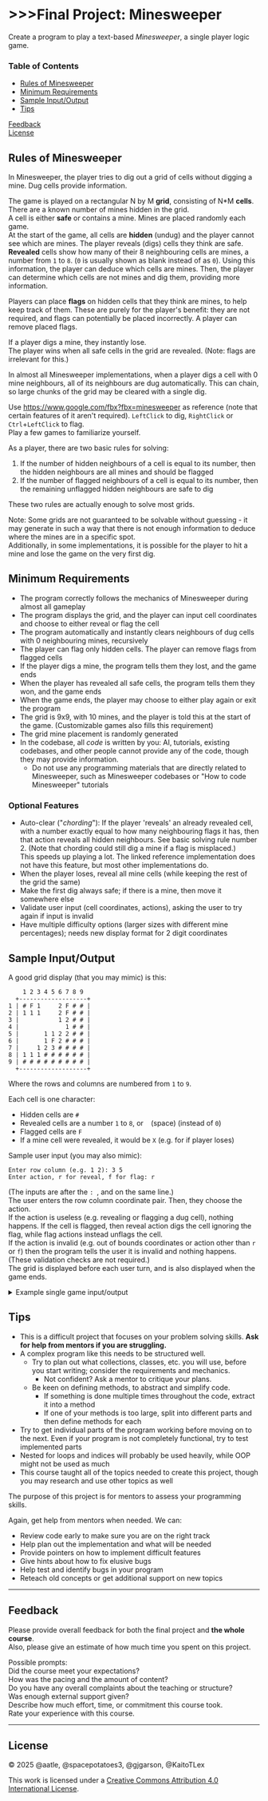 # >>>Final Project: Minesweeper
Create a program to play a text-based *Minesweeper*, a single player logic game.

### Table of Contents
- [Rules of Minesweeper](#rules-of-minesweeper)
- [Minimum Requirements](#minimum-requirements)
- [Sample Input/Output](#sample-inputoutput)
- [Tips](#tips)

[Feedback](#feedback) \
[License](#license)

## Rules of Minesweeper
In Minesweeper, the player tries to dig out a grid of cells without digging a mine. Dug cells provide information.

The game is played on a rectangular N by M **grid**, consisting of N*M **cells**. There are a known number of mines hidden in the grid. \
A cell is either **safe** or contains a mine. Mines are placed randomly each game. \
At the start of the game, all cells are **hidden** (undug) and the player cannot see which are mines. The player reveals (digs) cells they think are safe. \
**Revealed** cells show how many of their 8 neighbouring cells are mines, a number from `1` to `8`. (`0` is usually shown as blank instead of as `0`). Using this information, the player can deduce which cells are mines. Then, the player can determine which cells are not mines and dig them, providing more information.

Players can place **flags** on hidden cells that they think are mines, to help keep track of them. These are purely for the player's benefit: they are not required, and flags can potentially be placed incorrectly. A player can remove placed flags.

If a player digs a mine, they instantly lose. \
The player wins when all safe cells in the grid are revealed. (Note: flags are irrelevant for this.)

In almost all Minesweeper implementations, when a player digs a cell with 0 mine neighbours, all of its neighbours are dug automatically. This can chain, so large chunks of the grid may be cleared with a single dig.

Use https://www.google.com/fbx?fbx=minesweeper as reference (note that certain features of it aren't required). `LeftClick` to dig, `RightClick` or `Ctrl`+`LeftClick` to flag. \
Play a few games to familiarize yourself.

As a player, there are two basic rules for solving:
1. If the number of hidden neighbours of a cell is equal to its number, then the hidden neighbours are all mines and should be flagged
2. If the number of flagged neighbours of a cell is equal to its number, then the remaining unflagged hidden neighbours are safe to dig

These two rules are actually enough to solve most grids.

Note: Some grids are not guaranteed to be solvable without guessing - it may generate in such a way that there is not enough information to deduce where the mines are in a specific spot. \
Additionally, in some implementations, it is possible for the player to hit a mine and lose the game on the very first dig.

## Minimum Requirements
- The program correctly follows the mechanics of Minesweeper during almost all gameplay
- The program displays the grid, and the player can input cell coordinates and choose to either reveal or flag the cell
- The program automatically and instantly clears neighbours of dug cells with 0 neighbouring mines, recursively
- The player can flag only hidden cells. The player can remove flags from flagged cells
- If the player digs a mine, the program tells them they lost, and the game ends
- When the player has revealed all safe cells, the program tells them they won, and the game ends
- When the game ends, the player may choose to either play again or exit the program
- The grid is 9x9, with 10 mines, and the player is told this at the start of the game. (Customizable games also fills this requirement)
- The grid mine placement is randomly generated
- In the codebase, all *code* is written by you: AI, tutorials, existing codebases, and other people cannot provide any of the code, though they may provide information.
    - Do not use any programming materials that are directly related to Minesweeper, such as Minesweeper codebases or "How to code Minesweeper" tutorials

### Optional Features
- Auto-clear ("*chording*"): If the player 'reveals' an already revealed cell, with a number exactly equal to how many neighbouring flags it has, then that action reveals all hidden neighbours. See basic solving rule number 2. (Note that chording could still dig a mine if a flag is misplaced.) \
This speeds up playing a lot. The linked reference implementation does not have this feature, but most other implementations do.
- When the player loses, reveal all mine cells (while keeping the rest of the grid the same)
- Make the first dig always safe; if there is a mine, then move it somewhere else
- Validate user input (cell coordinates, actions), asking the user to try again if input is invalid
- Have multiple difficulty options (larger sizes with different mine percentages); needs new display format for 2 digit coordinates

## Sample Input/Output
A good grid display (that you may mimic) is this:
```
    1 2 3 4 5 6 7 8 9
  +-------------------+
1 | # F 1     2 F # # |
2 | 1 1 1     2 F # # |
3 |           1 2 # # |
4 |             1 # # |
5 |       1 1 2 2 # # |
6 |       1 F 2 # # # |
7 |     1 2 3 # # # # |
8 | 1 1 1 # # # # # # |
9 | # # # # # # # # # |
  +-------------------+
```
Where the rows and columns are numbered from `1` to `9`.

Each cell is one character:
- Hidden cells are `#`
- Revealed cells are a number `1` to `8`, or ` ` (space) (instead of `0`)
- Flagged cells are `F`
- If a mine cell were revealed, it would be `X` (e.g. for if player loses)

Sample user input (you may also mimic):
```
Enter row column (e.g. 1 2): 3 5
Enter action, r for reveal, f for flag: r
```
(The inputs are after the `: `, and on the same line.) \
The user enters the row column coordinate pair. Then, they choose the action. \
If the action is useless (e.g. revealing or flagging a dug cell), nothing happens. If the cell is flagged, then reveal action digs the cell ignoring the flag, while flag actions instead unflags the cell. \
If the action is invalid (e.g. out of bounds coordinates or action other than `r` or `f`) then the program tells the user it is invalid and nothing happens. (These validation checks are not required.) \
The grid is displayed before each user turn, and is also displayed when the game ends.

<details><summary>Example single game input/output</summary>

```
9x9 grid, with 10 mines

    1 2 3 4 5 6 7 8 9 
  +-------------------+
1 | # # # # # # # # # |
2 | # # # # # # # # # |
3 | # # # # # # # # # |
4 | # # # # # # # # # |
5 | # # # # # # # # # |
6 | # # # # # # # # # |
7 | # # # # # # # # # |
8 | # # # # # # # # # |
9 | # # # # # # # # # |
  +-------------------+
Enter row column (e.g. 1 2): 5 5
Enter action, r for reveal, f for flag: r

    1 2 3 4 5 6 7 8 9
  +-------------------+
1 | # # # # # # # # # |
2 | # # # # 1 1 2 # # |
3 | # # # 1 1   1 # # |
4 | # # # 1     1 1 1 |
5 | # # # 1           |
6 | # # # 1           |
7 | # # # 2 2 1       |
8 | # # # # # 1       |
9 | # # # # # 1       |
  +-------------------+
Enter row column (e.g. 1 2): 2 4
Enter action, r for reveal, f for flag: f

    1 2 3 4 5 6 7 8 9
  +-------------------+
1 | # # # # # # # # # |
2 | # # # F 1 1 2 # # |
3 | # # # 1 1   1 # # |
4 | # # # 1     1 1 1 |
5 | # # # 1           |
6 | # # # 1           |
7 | # # # 2 2 1       |
8 | # # # # # 1       |
9 | # # # # # 1       |
  +-------------------+
Enter row column (e.g. 1 2): 8 4
Enter action, r for reveal, f for flag: r

    1 2 3 4 5 6 7 8 9
  +-------------------+
1 | # # # # # # # # # |
2 | # # # F 1 1 2 # # |
3 | # # # 1 1   1 # # |
4 | # # # 1     1 1 1 |
5 | # # # 1           |
6 | # # # 1           |
7 | # # # 2 2 1       |
8 | # # # X # 1       |
9 | # # # # # 1       |
  +-------------------+
You dug a mine!
Play again? (y/n): n
Exiting.
```
</details>

## Tips
- This is a difficult project that focuses on your problem solving skills. **Ask for help from mentors if you are struggling.**
- A complex program like this needs to be structured well.
    - Try to plan out what collections, classes, etc. you will use, before you start writing; consider the requirements and mechanics.
        - Not confident? Ask a mentor to critique your plans.
    - Be keen on defining methods, to abstract and simplify code.
        - If something is done multiple times throughout the code, extract it into a method
        - If one of your methods is too large, split into different parts and then define methods for each
- Try to get individual parts of the program working before moving on to the next. Even if your program is not completely functional, try to test implemented parts
- Nested for loops and indices will probably be used heavily, while OOP might not be used as much
- This course taught all of the topics needed to create this project, though you may research and use other topics as well

The purpose of this project is for mentors to assess your programming skills.

Again, get help from mentors when needed. We can:
- Review code early to make sure you are on the right track
- Help plan out the implementation and what will be needed
- Provide pointers on how to implement difficult features
- Give hints about how to fix elusive bugs
- Help test and identify bugs in your program
- Reteach old concepts or get additional support on new topics

___

## Feedback
Please provide overall feedback for both the final project and **the whole course**. \
Also, please give an estimate of how much time you spent on this project.

Possible prompts: \
Did the course meet your expectations? \
How was the pacing and the amount of content? \
Do you have any overall complaints about the teaching or structure? \
Was enough external support given? \
Describe how much effort, time, or commitment this course took. \
Rate your experience with this course.
___



## License
© 2025 @aatle, @spacepotatoes3, @gjgarson, @KaitoTLex

This work is licensed under a [Creative Commons Attribution 4.0 International License](https://creativecommons.org/licenses/by/4.0/).
